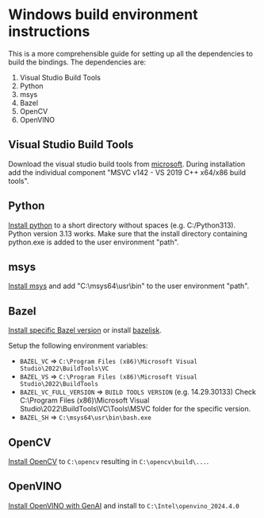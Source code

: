 # Windows build environment instructions

This is a more comprehensible guide for setting up all the dependencies to build the bindings. 
The dependencies are:
1. Visual Studio Build Tools
2. Python
3. msys
4. Bazel
5. OpenCV
6. OpenVINO

## Visual Studio Build Tools

Download the visual studio build tools from [microsoft](https://visualstudio.microsoft.com/visual-cpp-build-tools/).
During installation add the individual component "MSVC v142 - VS 2019 C++ x64/x86 build tools".

## Python

[Install python](https://www.python.org/downloads/windows/) to a short directory without spaces (e.g. C:/Python313). Python version 3.13 works. 
Make sure that the install directory containing python.exe is added to the user environment "path".

## msys

[Install msys](https://www.msys2.org/) and add "C:\msys64\usr\bin" to the user environment "path".

## Bazel

[Install specific Bazel version](../.bazelversion) or install [bazelisk](https://github.com/bazelbuild/bazelisk).

Setup the following environment variables:
- `BAZEL_VC` => `C:\Program Files (x86)\Microsoft Visual Studio\2022\BuildTools\VC`
- `BAZEL_VS` => `C:\Program Files (x86)\Microsoft Visual Studio\2022\BuildTools`
- `BAZEL_VC_FULL_VERSION` => `BUILD TOOLS VERSION` (e.g. 14.29.30133)
Check C:\Program Files (x86)\Microsoft Visual Studio\2022\BuildTools\VC\Tools\MSVC folder for the specific version.
- `BAZEL_SH` => `C:\msys64\usr\bin\bash.exe`

## OpenCV 

[Install OpenCV](https://github.com/opencv/opencv/releases) to `C:\opencv` resulting in `C:\opencv\build\...`.

## OpenVINO

[Install OpenVINO with GenAI](https://storage.openvinotoolkit.org/repositories/openvino_genai/packages/2024.4/windows) and install to `C:\Intel\openvino_2024.4.0`



